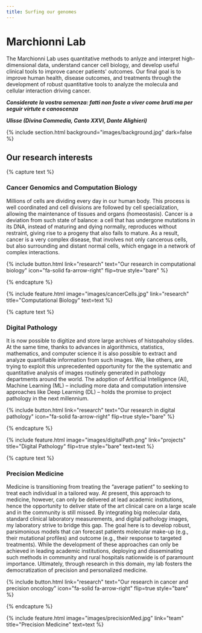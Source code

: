 ```yaml
---
title: Surfing our genomes
---
```


# Marchionni Lab

<!--- This is the content of the main page of the site --->
The Marchionni Lab uses quantitative methods to anlyze and interpret high-dimensional data,
understand cancer cell biology, and develop useful clinical tools to improve cancer patients' outcomes.
Our final goal is to improve human health, disease outcomes, and treatments through the development
of robust quantitative tools to analyze the molecula and cellular interaction driving cancer.

***Considerate la vostra semenza: fatti non foste a viver come bruti ma per seguir virtute e canoscenza***

***Ulisse (Divina Commedia, Canto XXVI, Dante Alighieri)***

{% include section.html background="images/background.jpg" dark=false %}

## Our research interests

{% capture text %}

### Cancer Genomics and Computation Biology
Millions of cells are dividing every day in our human body. 
This process is well coordinated and cell divisions are followed by cell specialization,
allowing the maintenance of tissues and organs (homeostasis).
Cancer is a deviation from such state of balance: a cell that has undergone mutations in its DNA, 
instead of maturing and dying normally, reproduces without restraint, giving rise to a progeny that also fails to mature.
As a result, cancer is a very complex disease, that involves not only cancerous cells, 
but also surrounding and distant normal cells, which engage in a network of complex interactions. 

{%
  include button.html
  link="research"
  text="Our research in computational biology"
  icon="fa-solid fa-arrow-right"
  flip=true
  style="bare"
%}

{% endcapture %}

{%
  include feature.html
  image="images/cancerCells.jpg"
  link="research"
  title="Computational Biology"
  text=text
%}

{% capture text %}

### Digital Pathology
It is now possible to digitize and store large archives of histopaholoy slides.
At the same time, thanks to advances in algorithmics, statistics, mathematics, and computer science 
it is also possible to extract and analyze quantifiable information from such images. 
We, like others, are trying to exploit this unprecedented opportunity for 
the the systematic and quantitative analysis of images routinely generated in pathology departments around the world. 
The adoption of Artificial Intelligence (AI), Machine Learning (ML) 
– including more data and computation intensive approaches like Deep Learning (DL) – 
holds the promise to project pathology in the next millennium.

{%
  include button.html
  link="research"
  text="Our research in digital pathology"
  icon="fa-solid fa-arrow-right"
  flip=true
  style="bare"
%}

{% endcapture %}

{%
  include feature.html
  image="images/digitalPath.png"
  link="projects"
  title="Digital Pathology"
  flip=true
  style="bare"
  text=text
%}

{% capture text %}

### Precision Medicine
Medicine is transitioning from treating the “average patient” to seeking to treat each individual in a tailored way. At present, this approach to medicine, however, can only be delivered at lead academic institutions, hence the opportunity to deliver state of the art clinical care on a large scale and in the community is still missed. By integrating big molecular data, standard clinical laboratory measurements, and digital pathology images, my laboratory strive to bridge this gap. The goal here is to develop robust, parsimonious models that can forecast patients molecular make-up (e.g., their mutational profiles) and outcome (e.g., their response to targeted treatments). While the development of these approaches can only be achieved in leading academic institutions, deploying and disseminating such methods in community and rural hospitals nationwide is of paramount importance. Ultimately, through research in this domain, my lab fosters the democratization of precision and personalized medicine. 

{%
  include button.html
  link="research"
  text="Our research in cancer and precision oncology"
  icon="fa-solid fa-arrow-right"
  flip=true
  style="bare"
%}

{% endcapture %}

{%
  include feature.html
  image="images/precisionMed.jpg"
  link="team"
  title="Precision Medicine"
  text=text
%}

